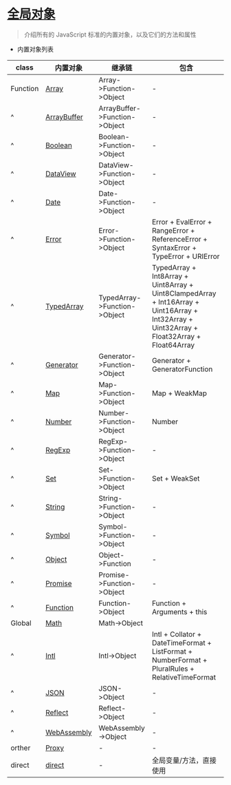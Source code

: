 # [全局对象](https://developer.mozilla.org/zh-CN/docs/Web/JavaScript/Reference/Global_Objects)

> 介绍所有的 JavaScript 标准的内置对象，以及它们的方法和属性

- 内置对象列表

| class    | 内置对象                         | 继承链                        | 包含                                                                                                                                        |
| -------- | -------------------------------- | ----------------------------- | ------------------------------------------------------------------------------------------------------------------------------------------- |
| Function | [Array](.//Array.md)             | Array->Function->Object       | -                                                                                                                                           |
| ^        | [ArrayBuffer](.//ArrayBuffer.md) | ArrayBuffer->Function->Object | -                                                                                                                                           |
| ^        | [Boolean](.//Boolean.md)         | Boolean->Function->Object     | -                                                                                                                                           |
| ^        | [DataView](.//DataView.md)       | DataView->Function->Object    | -                                                                                                                                           |
| ^        | [Date](.//Date.md)               | Date->Function->Object        | -                                                                                                                                           |
| ^        | [Error](.//Error.md)             | Error->Function->Object       | Error + EvalError + RangeError + ReferenceError + SyntaxError + TypeError + URIError                                                        |
| ^        | [TypedArray](.//TypedArray.md)   | TypedArray->Function->Object  | TypedArray + Int8Array + Uint8Array + Uint8ClampedArray + Int16Array + Uint16Array + Int32Array + Uint32Array + Float32Array + Float64Array |
| ^        | [Generator](.//Generator.md)     | Generator->Function->Object   | Generator + GeneratorFunction                                                                                                               |
| ^        | [Map](.//Map.md)                 | Map->Function->Object         | Map + WeakMap                                                                                                                               |
| ^        | [Number](.//Number.md)           | Number->Function->Object      | Number                                                                                                                                      |
| ^        | [RegExp](.//RegExp.md)           | RegExp->Function->Object      | -                                                                                                                                           |
| ^        | [Set](.//Set.md)                 | Set->Function->Object         | Set + WeakSet                                                                                                                               |
| ^        | [String](.//String.md)           | String->Function->Object      | -                                                                                                                                           |
| ^        | [Symbol](.//Symbol.md)           | Symbol->Function->Object      | -                                                                                                                                           |
| ^        | [Object](.//Object.md)           | Object->Function              | -                                                                                                                                           |
| ^        | [Promise](.//Promise.md)         | Promise->Function->Object     | -                                                                                                                                           |
| ^        | [Function](.//Function.md)       | Function->Object              | Function + Arguments + this                                                                                                                 |
| Global   | [Math](.//Math.md)               | Math->Object                  |                                                                                                                                             |
| ^        | [Intl](.//Intl.md)               | Intl->Object                  | Intl + Collator + DateTimeFormat + ListFormat + NumberFormat + PluralRules + RelativeTimeFormat                                             |
| ^        | [JSON](.//JSON.md)               | JSON->Object                  | -                                                                                                                                           |
| ^        | [Reflect](.//Reflect.md)         | Reflect->Object               | -                                                                                                                                           |
| ^        | [WebAssembly](.//WebAssembly.md) | WebAssembly->Object           | -                                                                                                                                           |
| orther   | [Proxy](.//Proxy.md)             | -                             | -                                                                                                                                           |
| direct   | [direct](.//direct.md)           | -                             | 全局变量/方法，直接使用                                                                                                                     |
